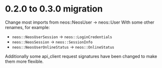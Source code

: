 # 0.2.0 to 0.3.0 migration

Change most imports from neos::NeosUser -> neos::User
With some other renames, for example:

- `neos::NeosUserSession` -> `neos::LoginCredentials`
- `neos::NeosSession` -> `neos::SessionInfo`
- `neos::NeosUserOnlineStatus` -> `neos::OnlineStatus`

Additionally some api_client request signatures have been changed to make them more flexible.
